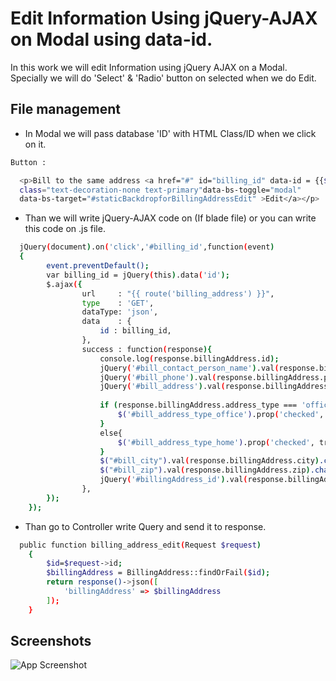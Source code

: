 
# Edit Information Using jQuery-AJAX on Modal using data-id.

In this work we will edit Information using jQuery AJAX on a Modal.
Specially we will do 'Select' & 'Radio' button on selected when we do Edit.



## File management

- In Modal we will pass database 'ID' with HTML Class/ID when we click on it.
```bash
Button :

  <p>Bill to the same address <a href="#" id="billing_id" data-id = {{$address->id}} 
  class="text-decoration-none text-primary"data-bs-toggle="modal"  
  data-bs-target="#staticBackdropforBillingAddressEdit" >Edit</a></p>
```

- Than we will write jQuery-AJAX code on <script> ... </script> (If blade file) or you can write this code on .js file.
```bash
  jQuery(document).on('click','#billing_id',function(event)
  {
        event.preventDefault();
        var billing_id = jQuery(this).data('id');
        $.ajax({
                url     : "{{ route('billing_address') }}",
                type    : 'GET',
                dataType: 'json',
                data    : {
                    id : billing_id,
                },
                success : function(response){
                    console.log(response.billingAddress.id);
                    jQuery('#bill_contact_person_name').val(response.billingAddress.contact_person_name);
                    jQuery('#bill_phone').val(response.billingAddress.phone);
                    jQuery('#bill_address').val(response.billingAddress.address);
                    
                    if (response.billingAddress.address_type === 'office') {
                        $('#bill_address_type_office').prop('checked', true);
                    }
                    else{
                        $('#bill_address_type_home').prop('checked', true);
                    }
                    $("#bill_city").val(response.billingAddress.city).change();
                    $("#bill_zip").val(response.billingAddress.zip).change();
                    jQuery('#billingAddress_id').val(response.billingAddress.id);
                },
        });
    });
```

- Than go to Controller write Query and send it to response.
```bash
  public function billing_address_edit(Request $request)
    {
        $id=$request->id;
        $billingAddress = BillingAddress::findOrFail($id);
        return response()->json([
            'billingAddress' => $billingAddress
        ]);
    }   
```

## Screenshots

![App Screenshot](https://via.placeholder.com/468x300?text=App+Screenshot+Here)

